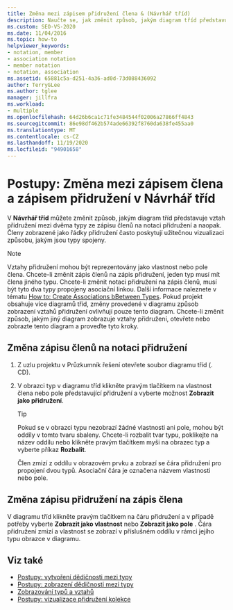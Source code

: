 ```yaml
---
title: Změna mezi zápisem přidružení člena & (Návrhář tříd)
description: Naučte se, jak změnit způsob, jakým diagram tříd představuje vztah přidružení mezi dvěma typy ze zápisu členů k zápisu přidružení a naopak.
ms.custom: SEO-VS-2020
ms.date: 11/04/2016
ms.topic: how-to
helpviewer_keywords:
- notation, member
- association notation
- member notation
- notation, association
ms.assetid: 65881c5a-d251-4a36-ad0d-73d088436092
author: TerryGLee
ms.author: tglee
manager: jillfra
ms.workload:
- multiple
ms.openlocfilehash: 64d26b6ca1c71fe3484544f02006a27866ff4843
ms.sourcegitcommit: 86e98df462b574ade66392f8760da638fe455aa0
ms.translationtype: MT
ms.contentlocale: cs-CZ
ms.lasthandoff: 11/19/2020
ms.locfileid: "94901658"
---
```

# <a name="how-to-change-between-member-notation-and-association-notation-in-class-designer"></a>Postupy: Změna mezi zápisem člena a zápisem přidružení v Návrhář tříd

V **Návrhář tříd** můžete změnit způsob, jakým diagram tříd představuje vztah přidružení mezi dvěma typy ze zápisu členů na notaci přidružení a naopak. Členy zobrazené jako řádky přidružení často poskytují užitečnou vizualizaci způsobu, jakým jsou typy spojeny.

> [!NOTE]
> Vztahy přidružení mohou být reprezentovány jako vlastnost nebo pole člena. Chcete-li změnit zápis členů na zápis přidružení, jeden typ musí mít člena jiného typu. Chcete-li změnit notaci přidružení na zápis členů, musí být tyto dva typy propojeny asociační linkou. Další informace naleznete v tématu [How to: Create Associations bBetween Types](how-to-create-associations-between-types.md). Pokud projekt obsahuje více diagramů tříd, změny provedené v diagramu způsob zobrazení vztahů přidružení ovlivňují pouze tento diagram. Chcete-li změnit způsob, jakým jiný diagram zobrazuje vztahy přidružení, otevřete nebo zobrazte tento diagram a proveďte tyto kroky.

## <a name="to-change-member-notation-to-association-notation"></a>Změna zápisu členů na notaci přidružení

1. Z uzlu projektu v Průzkumník řešení otevřete soubor diagramu tříd (. CD).

2. V obrazci typ v diagramu tříd klikněte pravým tlačítkem na vlastnost člena nebo pole představující přidružení a vyberte možnost **Zobrazit jako přidružení**.

    > [!TIP]
    > Pokud se v obrazci typu nezobrazí žádné vlastnosti ani pole, mohou být oddíly v tomto tvaru sbaleny. Chcete-li rozbalit tvar typu, poklikejte na název oddílu nebo klikněte pravým tlačítkem myši na obrazec typ a vyberte příkaz **Rozbalit**.

    Člen zmizí z oddílu v obrazovém prvku a zobrazí se čára přidružení pro propojení dvou typů. Asociační čára je označena názvem vlastnosti nebo pole.

## <a name="to-change-association-notation-to-member-notation"></a>Změna zápisu přidružení na zápis člena

V diagramu tříd klikněte pravým tlačítkem na čáru přidružení a v případě potřeby vyberte **Zobrazit jako vlastnost** nebo **Zobrazit jako pole** . Čára přidružení zmizí a vlastnost se zobrazí v příslušném oddílu v rámci jejího typu obrazce v diagramu.

## <a name="see-also"></a>Viz také

- [Postupy: vytvoření dědičnosti mezi typy](how-to-create-inheritance-between-types.md)
- [Postupy: zobrazení dědičnosti mezi typy](how-to-view-inheritance-between-types.md)
- [Zobrazování typů a vztahů](designing-and-viewing-classes-and-types.md)
- [Postupy: vizualizace přidružení kolekce](how-to-visualize-a-collection-association.md)
